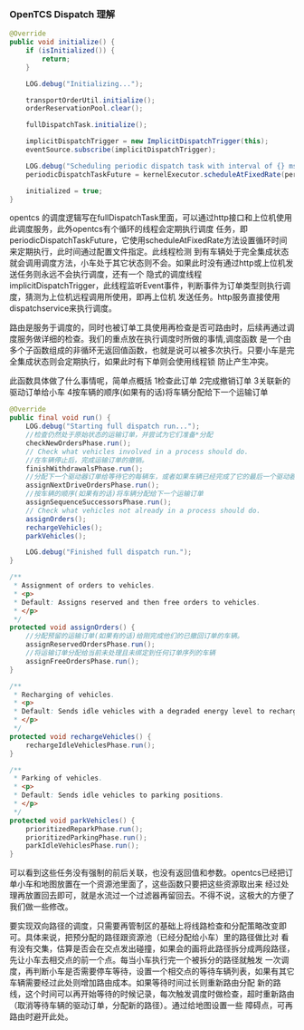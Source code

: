 ### OpenTCS Dispatch 理解

```java
@Override
public void initialize() {
    if (isInitialized()) {
        return;
    }

    LOG.debug("Initializing...");

    transportOrderUtil.initialize();
    orderReservationPool.clear();

    fullDispatchTask.initialize();

    implicitDispatchTrigger = new ImplicitDispatchTrigger(this);
    eventSource.subscribe(implicitDispatchTrigger);

    LOG.debug("Scheduling periodic dispatch task with interval of {} ms...", configuration.idleVehicleRedispatchingInterval());
    periodicDispatchTaskFuture = kernelExecutor.scheduleAtFixedRate(periodicDispatchTaskProvider.get(), configuration.idleVehicleRedispatchingInterval(), configuration.idleVehicleRedispatchingInterval(), TimeUnit.MILLISECONDS);

    initialized = true;
}
```

opentcs 的调度逻辑写在fullDispatchTask里面，可以通过http接口和上位机使用此调度服务，此外opentcs有个循环的线程会定期执行调度
任务，即periodicDispatchTaskFuture，它使用scheduleAtFixedRate方法设置循环时间来定期执行，此时间通过配置文件指定。此线程检测
到有车辆处于完全集成状态就会调用调度方法，小车处于其它状态则不会。如果此时没有通过http或上位机发送任务则永远不会执行调度，还有一个
隐式的调度线程implicitDispatchTrigger，此线程监听Event事件，判断事件为订单类型则执行调度，猜测为上位机远程调用所使用，即再上位机
发送任务。http服务直接使用dispatchservice来执行调度。

路由是服务于调度的，同时也被订单工具使用再检查是否可路由时，后续再通过调度服务做详细的检查。我们的重点放在执行调度时所做的事情,调度函数
是一个由多个子函数组成的非循环无返回值函数，也就是说可以被多次执行。只要小车是完全集成状态则会定期执行，如果此时有下单则会使用线程锁
防止产生冲突。

此函数具体做了什么事情呢，简单点概括 1检查此订单 2完成撤销订单 3关联新的驱动订单给小车 4按车辆的顺序(如果有的话)将车辆分配给下一个运输订单


```java
@Override
public final void run() {
    LOG.debug("Starting full dispatch run...");
    //检查仍然处于原始状态的运输订单，并尝试为它们准备*分配
    checkNewOrdersPhase.run();
    // Check what vehicles involved in a process should do.
    //在车辆停止后，完成运输订单的撤销。
    finishWithdrawalsPhase.run();
    //分配下一个驱动器订单给等待它的每辆车，或者如果车辆已经完成了它的最后一个驱动器订单，则完成相应的传输订单
    assignNextDriveOrdersPhase.run();
    //按车辆的顺序(如果有的话)将车辆分配给下一个运输订单
    assignSequenceSuccessorsPhase.run();
    // Check what vehicles not already in a process should do.
    assignOrders();
    rechargeVehicles();
    parkVehicles();

    LOG.debug("Finished full dispatch run.");
}

/**
 * Assignment of orders to vehicles.
 * <p>
 * Default: Assigns reserved and then free orders to vehicles.
 * </p>
 */
protected void assignOrders() {
    //分配预留的运输订单(如果有的话)给刚完成他们的已撤回订单的车辆。
    assignReservedOrdersPhase.run();
    //将运输订单分配给当前未处理且未绑定到任何订单序列的车辆
    assignFreeOrdersPhase.run();
}

/**
 * Recharging of vehicles.
 * <p>
 * Default: Sends idle vehicles with a degraded energy level to recharge locations.
 * </p>
 */
protected void rechargeVehicles() {
    rechargeIdleVehiclesPhase.run();
}

/**
 * Parking of vehicles.
 * <p>
 * Default: Sends idle vehicles to parking positions.
 * </p>
 */
protected void parkVehicles() {
    prioritizedReparkPhase.run();
    prioritizedParkingPhase.run();
    parkIdleVehiclesPhase.run();
}
```

可以看到这些任务没有强制的前后关联，也没有返回值和参数。opentcs已经把订单小车和地图放置在一个资源池里面了，这些函数只要把这些资源取出来
经过处理再放置回去即可，就是水流过一个过滤器再留回去。不得不说，这极大的方便了我们做一些修改。

要实现双向路径的调度，只需要再管制区的基础上将线路检查和分配策略改变即可。具体来说，把预分配的路径跟资源池（已经分配给小车）里的路径做比对
看有没有交集，估算是否会在交点发出碰撞，如果会的画将此路径拆分成两段路径，先让小车去相交点的前一个点。每当小车执行完一个被拆分的路径就触发
一次调度，再判断小车是否需要停车等待，设置一个相交点的等待车辆列表，如果有其它车辆需要经过此处则增加路由成本。如果等待时间过长则重新路由分配
新的路线，这个时间可以再开始等待的时候记录，每次触发调度时做检查，超时重新路由（取消等待车辆的驱动订单，分配新的路径）。通过给地图设置一些
障碍点，可再路由时避开此处。